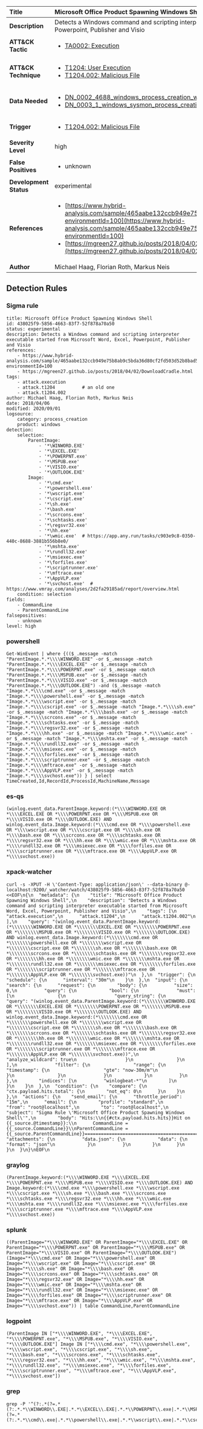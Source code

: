 | Title                    | Microsoft Office Product Spawning Windows Shell       |
|:-------------------------|:------------------|
| **Description**          | Detects a Windows command and scripting interpreter executable started from Microsoft Word, Excel, Powerpoint, Publisher and Visio |
| **ATT&amp;CK Tactic**    |  <ul><li>[TA0002: Execution](https://attack.mitre.org/tactics/TA0002)</li></ul>  |
| **ATT&amp;CK Technique** | <ul><li>[T1204: User Execution](https://attack.mitre.org/techniques/T1204)</li><li>[T1204.002: Malicious File](https://attack.mitre.org/techniques/T1204.002)</li></ul>  |
| **Data Needed**          | <ul><li>[DN_0002_4688_windows_process_creation_with_commandline](../Data_Needed/DN_0002_4688_windows_process_creation_with_commandline.md)</li><li>[DN_0003_1_windows_sysmon_process_creation](../Data_Needed/DN_0003_1_windows_sysmon_process_creation.md)</li></ul>  |
| **Trigger**              | <ul><li>[T1204.002: Malicious File](../Triggers/T1204.002.md)</li></ul>  |
| **Severity Level**       | high |
| **False Positives**      | <ul><li>unknown</li></ul>  |
| **Development Status**   | experimental |
| **References**           | <ul><li>[https://www.hybrid-analysis.com/sample/465aabe132ccb949e75b8ab9c5bda36d80cf2fd503d52b8bad54e295f28bbc21?environmentId=100](https://www.hybrid-analysis.com/sample/465aabe132ccb949e75b8ab9c5bda36d80cf2fd503d52b8bad54e295f28bbc21?environmentId=100)</li><li>[https://mgreen27.github.io/posts/2018/04/02/DownloadCradle.html](https://mgreen27.github.io/posts/2018/04/02/DownloadCradle.html)</li></ul>  |
| **Author**               | Michael Haag, Florian Roth, Markus Neis |


## Detection Rules

### Sigma rule

```
title: Microsoft Office Product Spawning Windows Shell
id: 438025f9-5856-4663-83f7-52f878a70a50
status: experimental
description: Detects a Windows command and scripting interpreter executable started from Microsoft Word, Excel, Powerpoint, Publisher and Visio
references:
    - https://www.hybrid-analysis.com/sample/465aabe132ccb949e75b8ab9c5bda36d80cf2fd503d52b8bad54e295f28bbc21?environmentId=100
    - https://mgreen27.github.io/posts/2018/04/02/DownloadCradle.html
tags:
    - attack.execution
    - attack.t1204          # an old one
    - attack.t1204.002
author: Michael Haag, Florian Roth, Markus Neis
date: 2018/04/06
modified: 2020/09/01
logsource:
    category: process_creation
    product: windows
detection:
    selection:
        ParentImage:
            - '*\WINWORD.EXE'
            - '*\EXCEL.EXE'
            - '*\POWERPNT.exe'
            - '*\MSPUB.exe'
            - '*\VISIO.exe'
            - '*\OUTLOOK.EXE'
        Image:
            - '*\cmd.exe'
            - '*\powershell.exe'
            - '*\wscript.exe'
            - '*\cscript.exe'
            - '*\sh.exe'
            - '*\bash.exe'
            - '*\scrcons.exe'
            - '*\schtasks.exe'
            - '*\regsvr32.exe'
            - '*\hh.exe'
            - '*\wmic.exe'  # https://app.any.run/tasks/c903e9c8-0350-440c-8688-3881b556b8e0/
            - '*\mshta.exe'
            - '*\rundll32.exe'
            - '*\msiexec.exe'
            - '*\forfiles.exe'
            - '*\scriptrunner.exe'
            - '*\mftrace.exe'
            - '*\AppVLP.exe'
            - '*\svchost.exe'  # https://www.vmray.com/analyses/2d2fa29185ad/report/overview.html
    condition: selection
fields:
    - CommandLine
    - ParentCommandLine
falsepositives:
    - unknown
level: high

```





### powershell
    
```
Get-WinEvent | where {(($_.message -match "ParentImage.*.*\\\\WINWORD.EXE" -or $_.message -match "ParentImage.*.*\\\\EXCEL.EXE" -or $_.message -match "ParentImage.*.*\\\\POWERPNT.exe" -or $_.message -match "ParentImage.*.*\\\\MSPUB.exe" -or $_.message -match "ParentImage.*.*\\\\VISIO.exe" -or $_.message -match "ParentImage.*.*\\\\OUTLOOK.EXE") -and ($_.message -match "Image.*.*\\\\cmd.exe" -or $_.message -match "Image.*.*\\\\powershell.exe" -or $_.message -match "Image.*.*\\\\wscript.exe" -or $_.message -match "Image.*.*\\\\cscript.exe" -or $_.message -match "Image.*.*\\\\sh.exe" -or $_.message -match "Image.*.*\\\\bash.exe" -or $_.message -match "Image.*.*\\\\scrcons.exe" -or $_.message -match "Image.*.*\\\\schtasks.exe" -or $_.message -match "Image.*.*\\\\regsvr32.exe" -or $_.message -match "Image.*.*\\\\hh.exe" -or $_.message -match "Image.*.*\\\\wmic.exe" -or $_.message -match "Image.*.*\\\\mshta.exe" -or $_.message -match "Image.*.*\\\\rundll32.exe" -or $_.message -match "Image.*.*\\\\msiexec.exe" -or $_.message -match "Image.*.*\\\\forfiles.exe" -or $_.message -match "Image.*.*\\\\scriptrunner.exe" -or $_.message -match "Image.*.*\\\\mftrace.exe" -or $_.message -match "Image.*.*\\\\AppVLP.exe" -or $_.message -match "Image.*.*\\\\svchost.exe")) } | select TimeCreated,Id,RecordId,ProcessId,MachineName,Message
```


### es-qs
    
```
(winlog.event_data.ParentImage.keyword:(*\\\\WINWORD.EXE OR *\\\\EXCEL.EXE OR *\\\\POWERPNT.exe OR *\\\\MSPUB.exe OR *\\\\VISIO.exe OR *\\\\OUTLOOK.EXE) AND winlog.event_data.Image.keyword:(*\\\\cmd.exe OR *\\\\powershell.exe OR *\\\\wscript.exe OR *\\\\cscript.exe OR *\\\\sh.exe OR *\\\\bash.exe OR *\\\\scrcons.exe OR *\\\\schtasks.exe OR *\\\\regsvr32.exe OR *\\\\hh.exe OR *\\\\wmic.exe OR *\\\\mshta.exe OR *\\\\rundll32.exe OR *\\\\msiexec.exe OR *\\\\forfiles.exe OR *\\\\scriptrunner.exe OR *\\\\mftrace.exe OR *\\\\AppVLP.exe OR *\\\\svchost.exe))
```


### xpack-watcher
    
```
curl -s -XPUT -H \'Content-Type: application/json\' --data-binary @- localhost:9200/_watcher/watch/438025f9-5856-4663-83f7-52f878a70a50 <<EOF\n{\n  "metadata": {\n    "title": "Microsoft Office Product Spawning Windows Shell",\n    "description": "Detects a Windows command and scripting interpreter executable started from Microsoft Word, Excel, Powerpoint, Publisher and Visio",\n    "tags": [\n      "attack.execution",\n      "attack.t1204",\n      "attack.t1204.002"\n    ],\n    "query": "(winlog.event_data.ParentImage.keyword:(*\\\\\\\\WINWORD.EXE OR *\\\\\\\\EXCEL.EXE OR *\\\\\\\\POWERPNT.exe OR *\\\\\\\\MSPUB.exe OR *\\\\\\\\VISIO.exe OR *\\\\\\\\OUTLOOK.EXE) AND winlog.event_data.Image.keyword:(*\\\\\\\\cmd.exe OR *\\\\\\\\powershell.exe OR *\\\\\\\\wscript.exe OR *\\\\\\\\cscript.exe OR *\\\\\\\\sh.exe OR *\\\\\\\\bash.exe OR *\\\\\\\\scrcons.exe OR *\\\\\\\\schtasks.exe OR *\\\\\\\\regsvr32.exe OR *\\\\\\\\hh.exe OR *\\\\\\\\wmic.exe OR *\\\\\\\\mshta.exe OR *\\\\\\\\rundll32.exe OR *\\\\\\\\msiexec.exe OR *\\\\\\\\forfiles.exe OR *\\\\\\\\scriptrunner.exe OR *\\\\\\\\mftrace.exe OR *\\\\\\\\AppVLP.exe OR *\\\\\\\\svchost.exe))"\n  },\n  "trigger": {\n    "schedule": {\n      "interval": "30m"\n    }\n  },\n  "input": {\n    "search": {\n      "request": {\n        "body": {\n          "size": 0,\n          "query": {\n            "bool": {\n              "must": [\n                {\n                  "query_string": {\n                    "query": "(winlog.event_data.ParentImage.keyword:(*\\\\\\\\WINWORD.EXE OR *\\\\\\\\EXCEL.EXE OR *\\\\\\\\POWERPNT.exe OR *\\\\\\\\MSPUB.exe OR *\\\\\\\\VISIO.exe OR *\\\\\\\\OUTLOOK.EXE) AND winlog.event_data.Image.keyword:(*\\\\\\\\cmd.exe OR *\\\\\\\\powershell.exe OR *\\\\\\\\wscript.exe OR *\\\\\\\\cscript.exe OR *\\\\\\\\sh.exe OR *\\\\\\\\bash.exe OR *\\\\\\\\scrcons.exe OR *\\\\\\\\schtasks.exe OR *\\\\\\\\regsvr32.exe OR *\\\\\\\\hh.exe OR *\\\\\\\\wmic.exe OR *\\\\\\\\mshta.exe OR *\\\\\\\\rundll32.exe OR *\\\\\\\\msiexec.exe OR *\\\\\\\\forfiles.exe OR *\\\\\\\\scriptrunner.exe OR *\\\\\\\\mftrace.exe OR *\\\\\\\\AppVLP.exe OR *\\\\\\\\svchost.exe))",\n                    "analyze_wildcard": true\n                  }\n                }\n              ],\n              "filter": {\n                "range": {\n                  "timestamp": {\n                    "gte": "now-30m/m"\n                  }\n                }\n              }\n            }\n          }\n        },\n        "indices": [\n          "winlogbeat-*"\n        ]\n      }\n    }\n  },\n  "condition": {\n    "compare": {\n      "ctx.payload.hits.total": {\n        "not_eq": 0\n      }\n    }\n  },\n  "actions": {\n    "send_email": {\n      "throttle_period": "15m",\n      "email": {\n        "profile": "standard",\n        "from": "root@localhost",\n        "to": "root@localhost",\n        "subject": "Sigma Rule \'Microsoft Office Product Spawning Windows Shell\'",\n        "body": "Hits:\\n{{#ctx.payload.hits.hits}}Hit on {{_source.@timestamp}}:\\n      CommandLine = {{_source.CommandLine}}\\nParentCommandLine = {{_source.ParentCommandLine}}================================================================================\\n{{/ctx.payload.hits.hits}}",\n        "attachments": {\n          "data.json": {\n            "data": {\n              "format": "json"\n            }\n          }\n        }\n      }\n    }\n  }\n}\nEOF\n
```


### graylog
    
```
(ParentImage.keyword:(*\\\\WINWORD.EXE *\\\\EXCEL.EXE *\\\\POWERPNT.exe *\\\\MSPUB.exe *\\\\VISIO.exe *\\\\OUTLOOK.EXE) AND Image.keyword:(*\\\\cmd.exe *\\\\powershell.exe *\\\\wscript.exe *\\\\cscript.exe *\\\\sh.exe *\\\\bash.exe *\\\\scrcons.exe *\\\\schtasks.exe *\\\\regsvr32.exe *\\\\hh.exe *\\\\wmic.exe *\\\\mshta.exe *\\\\rundll32.exe *\\\\msiexec.exe *\\\\forfiles.exe *\\\\scriptrunner.exe *\\\\mftrace.exe *\\\\AppVLP.exe *\\\\svchost.exe))
```


### splunk
    
```
((ParentImage="*\\\\WINWORD.EXE" OR ParentImage="*\\\\EXCEL.EXE" OR ParentImage="*\\\\POWERPNT.exe" OR ParentImage="*\\\\MSPUB.exe" OR ParentImage="*\\\\VISIO.exe" OR ParentImage="*\\\\OUTLOOK.EXE") (Image="*\\\\cmd.exe" OR Image="*\\\\powershell.exe" OR Image="*\\\\wscript.exe" OR Image="*\\\\cscript.exe" OR Image="*\\\\sh.exe" OR Image="*\\\\bash.exe" OR Image="*\\\\scrcons.exe" OR Image="*\\\\schtasks.exe" OR Image="*\\\\regsvr32.exe" OR Image="*\\\\hh.exe" OR Image="*\\\\wmic.exe" OR Image="*\\\\mshta.exe" OR Image="*\\\\rundll32.exe" OR Image="*\\\\msiexec.exe" OR Image="*\\\\forfiles.exe" OR Image="*\\\\scriptrunner.exe" OR Image="*\\\\mftrace.exe" OR Image="*\\\\AppVLP.exe" OR Image="*\\\\svchost.exe")) | table CommandLine,ParentCommandLine
```


### logpoint
    
```
(ParentImage IN ["*\\\\WINWORD.EXE", "*\\\\EXCEL.EXE", "*\\\\POWERPNT.exe", "*\\\\MSPUB.exe", "*\\\\VISIO.exe", "*\\\\OUTLOOK.EXE"] Image IN ["*\\\\cmd.exe", "*\\\\powershell.exe", "*\\\\wscript.exe", "*\\\\cscript.exe", "*\\\\sh.exe", "*\\\\bash.exe", "*\\\\scrcons.exe", "*\\\\schtasks.exe", "*\\\\regsvr32.exe", "*\\\\hh.exe", "*\\\\wmic.exe", "*\\\\mshta.exe", "*\\\\rundll32.exe", "*\\\\msiexec.exe", "*\\\\forfiles.exe", "*\\\\scriptrunner.exe", "*\\\\mftrace.exe", "*\\\\AppVLP.exe", "*\\\\svchost.exe"])
```


### grep
    
```
grep -P '^(?:.*(?=.*(?:.*.*\\WINWORD\\.EXE|.*.*\\EXCEL\\.EXE|.*.*\\POWERPNT\\.exe|.*.*\\MSPUB\\.exe|.*.*\\VISIO\\.exe|.*.*\\OUTLOOK\\.EXE))(?=.*(?:.*.*\\cmd\\.exe|.*.*\\powershell\\.exe|.*.*\\wscript\\.exe|.*.*\\cscript\\.exe|.*.*\\sh\\.exe|.*.*\\bash\\.exe|.*.*\\scrcons\\.exe|.*.*\\schtasks\\.exe|.*.*\\regsvr32\\.exe|.*.*\\hh\\.exe|.*.*\\wmic\\.exe|.*.*\\mshta\\.exe|.*.*\\rundll32\\.exe|.*.*\\msiexec\\.exe|.*.*\\forfiles\\.exe|.*.*\\scriptrunner\\.exe|.*.*\\mftrace\\.exe|.*.*\\AppVLP\\.exe|.*.*\\svchost\\.exe)))'
```



